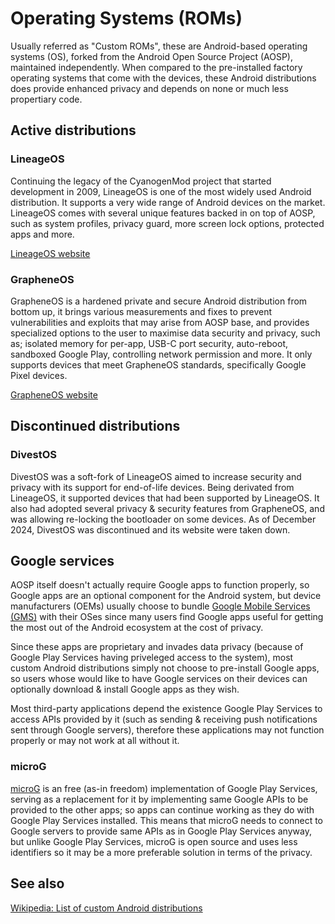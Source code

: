 # Operating Systems (ROMs)

Usually referred as "Custom ROMs", these are Android-based operating systems (OS), forked from the Android Open Source Project (AOSP), maintained independently. When compared to the pre-installed factory operating systems that come with the devices, these Android distributions does provide enhanced privacy and depends on none or much less propertiary code.

## Active distributions

### LineageOS

Continuing the legacy of the CyanogenMod project that started development in 2009, LineageOS is one of the most widely used Android distribution. It supports a very wide range of Android devices on the market. LineageOS comes with several unique features backed in on top of AOSP, such as system profiles, privacy guard, more screen lock options, protected apps and more.

[LineageOS website](https://lineageos.org/)

### GrapheneOS

GrapheneOS is a hardened private and secure Android distribution from bottom up, it brings various measurements and fixes to prevent vulnerabilities and exploits that may arise from AOSP base, and provides specialized options to the user to maximise data security and privacy, such as; isolated memory for per-app, USB-C port security, auto-reboot, sandboxed Google Play, controlling network permission and more. It only supports devices that meet GrapheneOS standards, specifically Google Pixel devices.

[GrapheneOS website](https://grapheneos.org/)

## Discontinued distributions

### DivestOS

DivestOS was a soft-fork of LineageOS aimed to increase security and privacy with its support for end-of-life devices. Being derivated from LineageOS, it supported devices that had been supported by LineageOS. It also had adopted several privacy & security features from GrapheneOS, and was allowing re-locking the bootloader on some devices. As of December 2024, DivestOS was discontinued and its website were taken down.

## Google services

AOSP itself doesn't actually require Google apps to function properly, so Google apps are an optional component for the Android system, but device manufacturers (OEMs) usually choose to bundle [Google Mobile Services (GMS)](https://en.wikipedia.org/wiki/Google_Mobile_Services) with their OSes since many users find Google apps useful for getting the most out of the Android ecosystem at the cost of privacy.

Since these apps are proprietary and invades data privacy (because of Google Play Services having priveleged access to the system), most custom Android distributions simply not choose to pre-install Google apps, so users whose would like to have Google services on their devices can optionally download & install Google apps as they wish.

Most third-party applications depend the existence Google Play Services to access APIs provided by it (such as sending & receiving push notifications sent through Google servers), therefore these applications may not function properly or may not work at all without it.

### microG

[microG](https://github.com/microg/GmsCore) is an free (as-in freedom) implementation of Google Play Services, serving as a replacement for it by implementing same Google APIs to be provided to the other apps; so apps can continue working as they do with Google Play Services installed. This means that microG needs to connect to Google servers to provide same APIs as in Google Play Services anyway, but unlike Google Play Services, microG is open source and uses less identifiers so it may be a more preferable solution in terms of the privacy.

## See also

[Wikipedia: List of custom Android distributions](https://en.wikipedia.org/wiki/List_of_custom_Android_distributions)
